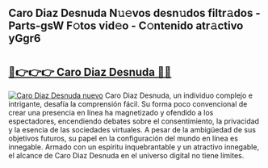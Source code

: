 ## Caro Diaz Desnuda N𝚞𝚎vos desn𝚞dos filtr𝚊dos - Parts-gsW F𝚘tos vid𝚎o - C𝚘ntenido atr𝚊ctivo yGgr6

# <h2><a href="http://mbb3iy.tromn.icu/?c=Caro+Diaz+Desnuda">🔗👉👉👉 Caro Diaz Desnuda 🔗🔗</a></h2>

[![Caro Diaz Desnuda nuevo](https://i.imgur.com/pEAQMta.gif)](http://mbb3iy.tromn.icu/?c=Caro+Diaz+Desnuda)
Caro Diaz Desnuda, un individuo complejo e intrigante, desafía la comprensión fácil. Su forma poco convencional de crear una presencia en línea ha magnetizado y ofendido a los espectadores, encendiendo debates sobre el consentimiento, la privacidad y la esencia de las sociedades virtuales. A pesar de la ambigüedad de sus objetivos futuros, su papel en la configuración del mundo en línea es innegable. Armado con un espíritu inquebrantable y un atractivo innegable, el alcance de Caro Diaz Desnuda en el universo digital no tiene límites.
